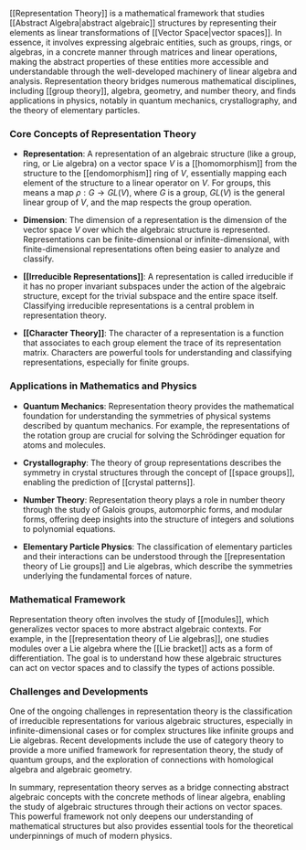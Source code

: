 [[Representation Theory]] is a mathematical framework that studies [[Abstract Algebra|abstract algebraic]] structures by representing their elements as linear transformations of [[Vector Space|vector spaces]]. In essence, it involves expressing algebraic entities, such as groups, rings, or algebras, in a concrete manner through matrices and linear operations, making the abstract properties of these entities more accessible and understandable through the well-developed machinery of linear algebra and analysis. Representation theory bridges numerous mathematical disciplines, including [[group theory]], algebra, geometry, and number theory, and finds applications in physics, notably in quantum mechanics, crystallography, and the theory of elementary particles.

### Core Concepts of Representation Theory

- **Representation**: A representation of an algebraic structure (like a group, ring, or Lie algebra) on a vector space $V$ is a [[homomorphism]] from the structure to the [[endomorphism]] ring of $V$, essentially mapping each element of the structure to a linear operator on $V$. For groups, this means a map $\rho: G \rightarrow GL(V)$, where $G$ is a group, $GL(V)$ is the general linear group of $V$, and the map respects the group operation.
  
- **Dimension**: The dimension of a representation is the dimension of the vector space $V$ over which the algebraic structure is represented. Representations can be finite-dimensional or infinite-dimensional, with finite-dimensional representations often being easier to analyze and classify.

- **[[Irreducible Representations]]**: A representation is called irreducible if it has no proper invariant subspaces under the action of the algebraic structure, except for the trivial subspace and the entire space itself. Classifying irreducible representations is a central problem in representation theory.

- **[[Character Theory]]**: The character of a representation is a function that associates to each group element the trace of its representation matrix. Characters are powerful tools for understanding and classifying representations, especially for finite groups.

### Applications in Mathematics and Physics

- **Quantum Mechanics**: Representation theory provides the mathematical foundation for understanding the symmetries of physical systems described by quantum mechanics. For example, the representations of the rotation group are crucial for solving the Schrödinger equation for atoms and molecules.

- **Crystallography**: The theory of group representations describes the symmetry in crystal structures through the concept of [[space groups]], enabling the prediction of [[crystal patterns]].

- **Number Theory**: Representation theory plays a role in number theory through the study of Galois groups, automorphic forms, and modular forms, offering deep insights into the structure of integers and solutions to polynomial equations.

- **Elementary Particle Physics**: The classification of elementary particles and their interactions can be understood through the [[representation theory of Lie groups]] and Lie algebras, which describe the symmetries underlying the fundamental forces of nature.

### Mathematical Framework

Representation theory often involves the study of [[modules]], which generalizes vector spaces to more abstract algebraic contexts. For example, in the [[representation theory of Lie algebras]], one studies modules over a Lie algebra where the [[Lie bracket]] acts as a form of differentiation. The goal is to understand how these algebraic structures can act on vector spaces and to classify the types of actions possible.

### Challenges and Developments

One of the ongoing challenges in representation theory is the classification of irreducible representations for various algebraic structures, especially in infinite-dimensional cases or for complex structures like infinite groups and Lie algebras. Recent developments include the use of category theory to provide a more unified framework for representation theory, the study of quantum groups, and the exploration of connections with homological algebra and algebraic geometry.

In summary, representation theory serves as a bridge connecting abstract algebraic concepts with the concrete methods of linear algebra, enabling the study of algebraic structures through their actions on vector spaces. This powerful framework not only deepens our understanding of mathematical structures but also provides essential tools for the theoretical underpinnings of much of modern physics.